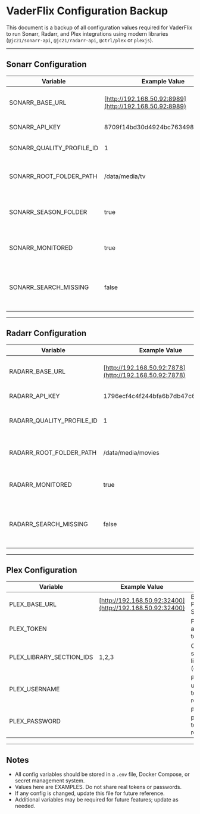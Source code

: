 # VaderFlix Configuration Backup

This document is a backup of all configuration values required for VaderFlix to run Sonarr, Radarr, and Plex integrations using modern libraries (`@jc21/sonarr-api`, `@jc21/radarr-api`, `@ctrl/plex` or `plexjs`).

---

## Sonarr Configuration

| Variable                     | Example Value                                          | Purpose                                |
| ---------------------------- | ------------------------------------------------------ | -------------------------------------- |
| SONARR\_BASE\_URL            | [http://192.168.50.92:8989](http://192.168.50.92:8989) | Base URL for Sonarr API                |
| SONARR\_API\_KEY             | 8709f14bd30d4924bc76349878a1a06f                       | Sonarr API Key                         |
| SONARR\_QUALITY\_PROFILE\_ID | 1                                                      | Default quality profile ID             |
| SONARR\_ROOT\_FOLDER\_PATH   | /data/media/tv                                         | Default TV storage path                |
| SONARR\_SEASON\_FOLDER       | true                                                   | Use season folders for TV shows        |
| SONARR\_MONITORED            | true                                                   | Monitor shows by default               |
| SONARR\_SEARCH\_MISSING      | false                                                  | Search for missing episodes by default |

---

## Radarr Configuration

| Variable                     | Example Value                                          | Purpose                              |
| ---------------------------- | ------------------------------------------------------ | ------------------------------------ |
| RADARR\_BASE\_URL            | [http://192.168.50.92:7878](http://192.168.50.92:7878) | Base URL for Radarr API              |
| RADARR\_API\_KEY             | 1796ecf4c4f244bfa6b7db47c6e271b0                       | Radarr API Key                       |
| RADARR\_QUALITY\_PROFILE\_ID | 1                                                      | Default quality profile ID           |
| RADARR\_ROOT\_FOLDER\_PATH   | /data/media/movies                                     | Default movies storage path          |
| RADARR\_MONITORED            | true                                                   | Monitor movies by default            |
| RADARR\_SEARCH\_MISSING      | false                                                  | Search for missing movies by default |

---

## Plex Configuration

| Variable                    | Example Value                                            | Purpose                                |
| --------------------------- | -------------------------------------------------------- | -------------------------------------- |
| PLEX\_BASE\_URL             | [http://192.168.50.92:32400](http://192.168.50.92:32400) | Base URL for Plex Media Server         |
| PLEX\_TOKEN                 | <your-token-here>                                        | Plex authentication token              |
| PLEX\_LIBRARY\_SECTION\_IDS | 1,2,3                                                    | Comma-separated library IDs (optional) |
| PLEX\_USERNAME              | <your-username>                                          | Plex username (for token retrieval)    |
| PLEX\_PASSWORD              | <your-password>                                          | Plex password (for token retrieval)    |

---

## Notes

* All config variables should be stored in a `.env` file, Docker Compose, or secret management system.
* Values here are EXAMPLES. Do not share real tokens or passwords.
* If any config is changed, update this file for future reference.
* Additional variables may be required for future features; update as needed.

